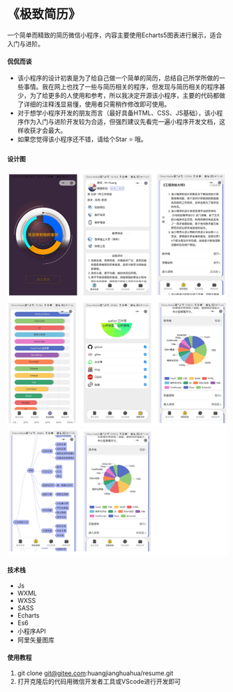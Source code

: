 # 《极致简历》
一个简单而精致的简历微信小程序，内容主要使用Echarts5图表进行展示，适合入门与进阶。
#### 侃侃而谈
- 该小程序的设计初衷是为了给自己做一个简单的简历，总结自己所学所做的一些事情。我在网上也找了一些与简历相关的程序，但发现与简历相关的程序甚少，为了给更多的人使用和参考，所以我决定开源该小程序，主要的代码都做了详细的注释浅显易懂，使用者只需稍作修改即可使用。
- 对于想学小程序开发的朋友而言（最好具备HTML、CSS、JS基础），该小程序作为入门与进阶开发较为合适，但强烈建议先看完一遍小程序开发文档，这样收获才会最大。
- 如果您觉得该小程序还不错，请给个Star :star:  哦。
#### 设计图
![输入图片说明](1.jpg)
![输入图片说明](2.jpg)
![输入图片说明](3.jpg)


#### 技术栈
- Js
- WXML
- WXSS
- SASS
- Echarts
- Es6
- 小程序API
- 阿里矢量图库
#### 使用教程
1. git clone git@gitee.com:huangjianghuahua/resume.git
2. 打开克隆后的代码用微信开发者工具或VScode进行开发即可

